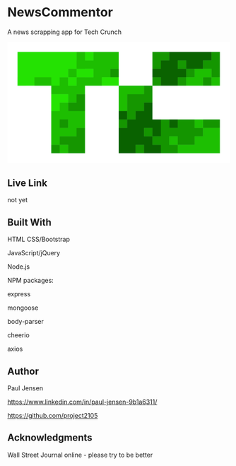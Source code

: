 # NewsCommentor

A news scrapping app for Tech Crunch

![WSJ image](/public/assets/tc.png)


## Live Link 

not yet


## Built With

HTML
CSS/Bootstrap

JavaScript/jQuery

Node.js

NPM packages:

  express
  
  mongoose
  
  body-parser
  
  cheerio
  
  axios

## Author

Paul Jensen

https://www.linkedin.com/in/paul-jensen-9b1a6311/

https://github.com/project2105

## Acknowledgments

Wall Street Journal online - please try to be better
